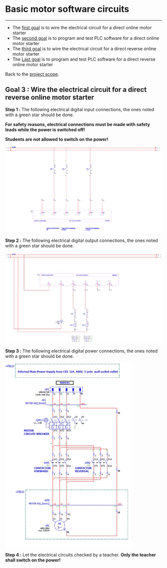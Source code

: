 # Basic motor software circuits
_____________________________________
-   The [first goal](Ex05/Subchapter04_01.md) is to wire the electrical circuit for a direct online motor starter
-   The [second goal](Ex05/Subchapter04_02.md)  is to program and test PLC software for a direct online motor starter
- The [third goal](Ex05/Subchapter04_03.md) is to wire the electrical circuit for a direct reverse online motor starter
-   The [Last goal](Ex05/Subchapter04_04.md)  is to program and test PLC software for a direct reverse online motor starter

Back to the [project scope](Ex05/Subchapter04.md).

## Goal 3 : Wire the electrical circuit for a direct reverse online motor starter
**Step 1 :** The following electrical digital input connections, the ones noted with a green star should be done.

**For safety reasons, electrical connections must be made with safety leads while the power is switched off!**

**Students are not allowed to switch on the power!**

![DOR inputs](../Ex05/Images/DOR_inputs.jpg)

**Step 2 :** The following electrical digital output connections, the ones noted with a green star should be done.

![DOR outputs](../Ex05/Images/DOR_outputs.jpg)

**Step 3 :** The following electrical digital power connections, the ones noted with a green star should be done.

![DOR power circuit](../Ex05/Images/DOR_power.jpg)

**Step 4 :** Let the electrical circuits checked by a teacher. **Only the teacher shall switch on the power!**

